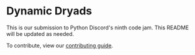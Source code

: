 # Dynamic Dryads

This is our submission to Python Discord's ninth code jam. This README will be updated as needed.

To contribute, view our [contributing guide](CONTRIBUTING.md).